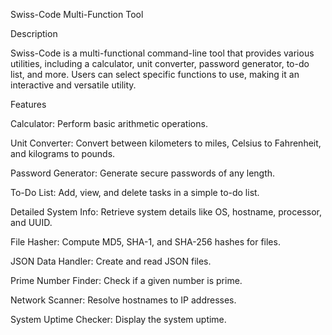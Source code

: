 Swiss-Code Multi-Function Tool

Description

Swiss-Code is a multi-functional command-line tool that provides various utilities, including a calculator, unit converter, password generator, to-do list, and more. Users can select specific functions to use, making it an interactive and versatile utility.

Features

Calculator: Perform basic arithmetic operations.

Unit Converter: Convert between kilometers to miles, Celsius to Fahrenheit, and kilograms to pounds.

Password Generator: Generate secure passwords of any length.

To-Do List: Add, view, and delete tasks in a simple to-do list.

Detailed System Info: Retrieve system details like OS, hostname, processor, and UUID.

File Hasher: Compute MD5, SHA-1, and SHA-256 hashes for files.

JSON Data Handler: Create and read JSON files.

Prime Number Finder: Check if a given number is prime.

Network Scanner: Resolve hostnames to IP addresses.

System Uptime Checker: Display the system uptime.

